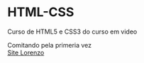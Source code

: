 # HTML-CSS
Curso de HTML5 e CSS3 do curso em video

Comitando pela primeria vez <br>
<a href="lorenzoortizsoares.gitub.io/projeto-android" target="_blank">Site Lorenzo </a>